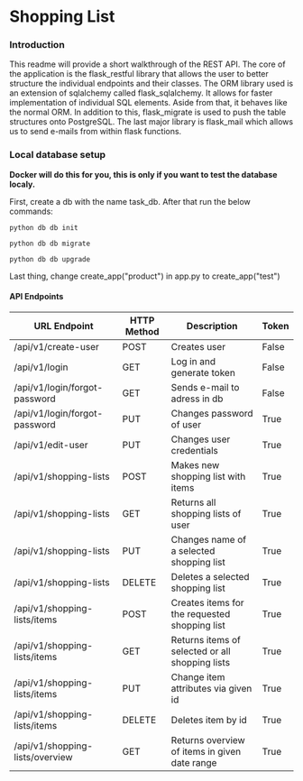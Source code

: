 # Shopping List

### Introduction

This readme will provide a short walkthrough of the REST API. The core of the application is the flask_restful library that allows the user to better structure the individual endpoints and their classes. The ORM library used is an extension of sqlalchemy called flask_sqlalchemy. It allows for faster implementation of individual SQL elements. Aside from that, it behaves like the normal ORM. In addition to this, flask_migrate is used to push the table structures onto PostgreSQL. The last major library is flask_mail which allows us to send e-mails from within flask functions.

### Local database setup

**Docker will do this for you, this is only if you want to test the database localy.**

First, create a db with the name task_db. After that run the below commands:

`python db db init`

`python db db migrate`

`python db db upgrade`

Last thing, change create_app("product") in app.py to create_app("test")

#### API Endpoints

| **URL Endpoint**                | **HTTP Method** | **Description**                                 | **Token** |
|---------------------------------|-----------------|-------------------------------------------------|-----------|
| /api/v1/create-user             | POST            | Creates user                                    | False     |
| /api/v1/login                   | GET             | Log in and generate token                       | False     |
| /api/v1/login/forgot-password   | GET             | Sends e-mail to adress in db                    | False     |
| /api/v1/login/forgot-password   | PUT             | Changes password of user                        | True      |
| /api/v1/edit-user               | PUT             | Changes user credentials                        | True      |
| /api/v1/shopping-lists          | POST            | Makes new shopping list with items              | True      |
| /api/v1/shopping-lists          | GET             | Returns all shopping lists of user              | True      |
| /api/v1/shopping-lists          | PUT             | Changes name of a selected shopping list        | True      |
| /api/v1/shopping-lists          | DELETE          | Deletes a selected shopping list                | True      |
| /api/v1/shopping-lists/items    | POST            | Creates items for the requested shopping list   | True      |
| /api/v1/shopping-lists/items    | GET             | Returns items of selected or all shopping lists | True      |
| /api/v1/shopping-lists/items    | PUT             | Change item attributes via given id             | True      |
| /api/v1/shopping-lists/items    | DELETE          | Deletes item by id                              | True      |
| /api/v1/shopping-lists/overview | GET             | Returns overview of items in given date range   | True      |
